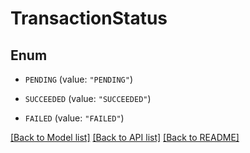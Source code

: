 # TransactionStatus

## Enum


* `PENDING` (value: `"PENDING"`)

* `SUCCEEDED` (value: `"SUCCEEDED"`)

* `FAILED` (value: `"FAILED"`)


[[Back to Model list]](../README.md#documentation-for-models) [[Back to API list]](../README.md#documentation-for-api-endpoints) [[Back to README]](../README.md)


